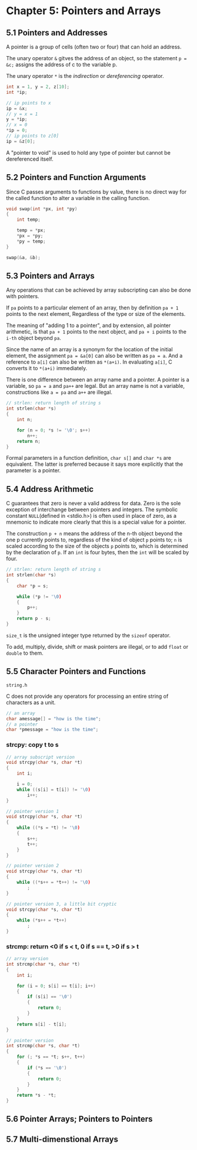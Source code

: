 # Chapter 5: Pointers and Arrays

## 5.1 Pointers and Addresses

A pointer is a group of cells (often two or four) that can hold an address.

The unary operator `&` gitves the address of an object, so the statement
`p = &c;` assigns the address of c to the variable p.

The unary operator `*` is the *indirection* or *dereferencing* operator.

```c
int x = 1, y = 2, z[10];
int *ip;

// ip points to x
ip = &x;
// y = x = 1
y = *ip;
// x = 0
*ip = 0;
// ip points to z[0]
ip = &z[0];
```

A "pointer to void" is used to hold any type of pointer but cannot be
dereferenced itself.

## 5.2 Pointers and Function Arguments

Since C passes arguments to functions by value, there is no direct way for the
called function to alter a variable in the calling function.

```c
void swap(int *px, int *py)
{
    int temp;

    temp = *px;
    *px = *py;
    *py = temp;
}

swap(&a, &b);
```

## 5.3 Pointers and Arrays

Any operations that can be achieved by array subscripting can also be done with
pointers.

If `pa` points to a particular element of an array, then by definition `pa + 1`
points to the next element, Regardless of the type or size of the elements.

The meaning of "adding 1 to a pointer", and by extension, all pointer
arithmetic, is that `pa + 1` points to the next object, and `pa + i` points to
the `i-th` object beyond `pa`.

Since the name of an array is a synonym for the location of the initial element,
the assignment `pa = &a[0]` can also be written as `pa = a`. And a reference to
`a[i]` can also be written as `*(a+i)`. In evaluating `a[i]`, C converts it to
`*(a+i)` immediately.

There is one difference between an array name and a pointer. A pointer is a
variable, so `pa = a` and `pa++` are legal. But an array name is not a variable,
constructions like `a = pa` and `a++` are illegal.

```c
// strlen: return length of string s
int strlen(char *s)
{
    int n;

    for (n = 0; *s != '\0'; s++)
        n++;
    return n;
}
```

Formal parameters in a function definition, `char s[]` and `char *s` are
equivalent. The latter is preferred because it says more explicitly that the
parameter is a pointer.

## 5.4 Address Arithmetic

C guarantees that zero is never a valid address for data. Zero is the sole
exception of interchange between pointers and integers. The symbolic constant
`NULL`(defined in <stdio.h>) is often used in place of zero, as a mnemonic to
indicate more clearly that this is a special value for a pointer.

The construction `p + n` means the address of the n-th object beyond the one p
currently points to, regardless of the kind of object `p` points to; `n` is
scaled according to the size of the objects `p` points to, which is determined
by the declaration of `p`. If an `int` is four bytes, then the `int` will be
scaled by four.

```c
// strlen: return length of string s
int strlen(char *s)
{
    char *p = s;

    while (*p != '\0)
    {
        p++;
    }
    return p - s;
}
```

`size_t` is the unsigned integer type returned by the `sizeof` operator.

To add, multiply, divide, shift or mask pointers are illegal, or to add `float`
or `double` to them.

## 5.5 Character Pointers and Functions

`string.h`

C does not provide any operators for processing an entire string of characters
as a unit.

```c
// an array
char amessage[] = "how is the time";
// a pointer
char *pmessage = "how is the time";
```

### strcpy: copy t to s

```c
// array subscript version
void strcpy(char *s, char *t)
{
    int i;

    i = 0;
    while ((s[i] = t[i]) != '\0)
        i++;
}

// pointer version 1
void strcpy(char *s, char *t)
{
    while ((*s = *t) != '\0)
    {
        s++;
        t++;
    }
}

// pointer version 2
void strcpy(char *s, char *t)
{
    while ((*s++ = *t++) != '\0)
        ;
}

// pointer version 3, a little bit cryptic
void strcpy(char *s, char *t)
{
    while (*s++ = *t++)
        ;
}
```

### strcmp: return <0 if s < t, 0 if s == t, >0 if s > t

```c
// array version
int strcmp(char *s, char *t)
{
    int i;

    for (i = 0; s[i] == t[i]; i++)
    {
        if (s[i] == '\0')
        {
            return 0;
        }
    }
    return s[i] - t[i];
}

// pointer version
int strcmp(char *s, char *t)
{
    for (; *s == *t; s++, t++)
    {
        if (*s == '\0')
        {
            return 0;
        }
    }
    return *s - *t;
}
```

## 5.6 Pointer Arrays; Pointers to Pointers

## 5.7 Multi-dimenstional Arrays
